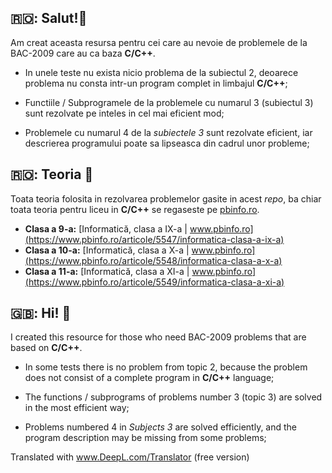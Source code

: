 ## 🇷🇴: Salut!👋

Am creat aceasta resursa pentru cei care au nevoie de problemele de la BAC-2009 care au ca baza **C/C++**. 

- In unele teste nu exista nicio problema de la subiectul 2, deoarece problema nu consta intr-un program complet in limbajul **C/C++**;
- Functiile / Subprogramele de la problemele cu numarul 3 (subiectul 3) sunt rezolvate pe inteles in cel mai eficient mod;

- Problemele cu numarul 4 de la *subiectele 3* sunt rezolvate eficient, iar descrierea programului poate sa lipseasca din cadrul unor probleme;

  

## 🇷🇴: Teoria 📖

Toata teoria folosita in rezolvarea problemelor gasite in acest *repo*, ba chiar toata teoria pentru liceu in **C/C++** se regaseste pe [pbinfo.ro](https://www.pbinfo.ro/).

- **Clasa a 9-a:** [Informatică, clasa a IX-a | www.pbinfo.ro](https://www.pbinfo.ro/articole/5547/informatica-clasa-a-ix-a)
- **Clasa a 10-a:** [Informatică, clasa a X-a | www.pbinfo.ro](https://www.pbinfo.ro/articole/5548/informatica-clasa-a-x-a)
- **Clasa a 11-a:** [Informatică, clasa a XI-a | www.pbinfo.ro](https://www.pbinfo.ro/articole/5549/informatica-clasa-a-xi-a)

  

## 🇬🇧: Hi! 👋

I created this resource for those who need BAC-2009 problems that are based on **C/C++**. 

- In some tests there is no problem from topic 2, because the problem does not consist of a complete program in **C/C++** language;
- The functions / subprograms of problems number 3 (topic 3) are solved in the most efficient way;

- Problems numbered 4 in *Subjects 3* are solved efficiently, and the program description may be missing from some problems;

Translated with www.DeepL.com/Translator (free version)